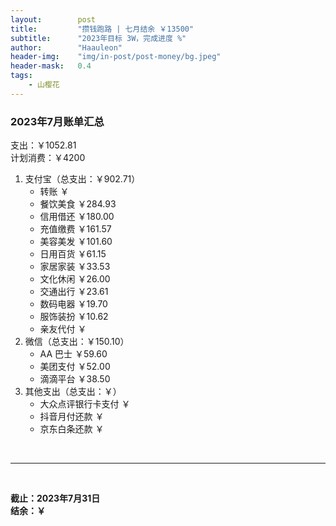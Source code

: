 ```yaml
---
layout:        post
title:         "攒钱跑路 | 七月结余 ￥13500"
subtitle:      "2023年目标 3W，完成进度 %"
author:        "Haauleon"
header-img:    "img/in-post/post-money/bg.jpeg"
header-mask:   0.4
tags:
    - 山樱花
---
```


### 2023年7月账单汇总             
支出：￥1052.81                                                 
计划消费：￥4200        

1. 支付宝（总支出：￥902.71）   
    - 转账 ￥   
    - 餐饮美食 ￥284.93       
    - 信用借还 ￥180.00      
    - 充值缴费 ￥161.57      
    - 美容美发 ￥101.60    
    - 日用百货 ￥61.15                                       
    - 家居家装 ￥33.53              
    - 文化休闲 ￥26.00   
    - 交通出行 ￥23.61      
    - 数码电器 ￥19.70                           
    - 服饰装扮 ￥10.62            
    - 亲友代付 ￥               
2. 微信（总支出：￥150.10）      
    - AA 巴士 ￥59.60      
    - 美团支付 ￥52.00       
    - 滴滴平台 ￥38.50                                        
3. 其他支出（总支出：￥）     
    - 大众点评银行卡支付 ￥    
    - 抖音月付还款 ￥    
    - 京东白条还款 ￥   

<br>

---

<br>

**截止：2023年7月31日**      
**结余：￥**        